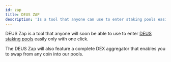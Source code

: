 ```yaml
---
id: zap
title: DEUS ZAP
description: 'Is a tool that anyone can use to enter staking pools easily only with one click.'
---
```


DEUS Zap is a tool that anyone will soon be able to use to enter [DEUS staking pools](https://app.deus.finance/staking) easily only with one click.

The DEUS Zap will also feature a complete DEX aggregator that enables you to swap from any coin into our pools.